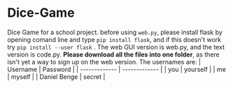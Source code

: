 # Dice-Game
Dice Game for a school project. before using `web.py`, please install flask by opening comand line and type `pip install flask`, and if this doesn't work try `pip install --user flask` . The web GUI version is web.py, and the text version is code.py. **Please download all the files into one folder**, as there isn't yet a way to sign up on the web version. The usernames are:
| Username      | Password      |
| ------------- | ------------- |
| you           | yourself      |
| me            | myself        |
| Daniel Benge  | secret        |
